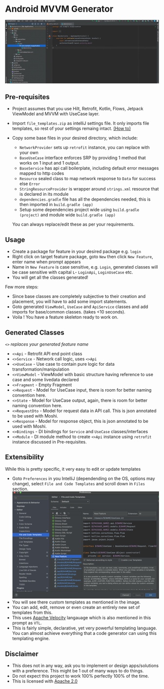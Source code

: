 # Android MVVM Generator
![mvvm](https://github.com/talhahasanzia/android-mvvm-generator/blob/main/mvvm.gif)

## Pre-requisites
- Project assumes that you use Hilt, Retrofit, Kotlin, Flows, Jetpack ViewModel and MVVM with UseCase layer.
- Import `file_templates.zip` as intelliJ settings file. It only imports file templates, so rest of your settings remaing intact. [(How to)](https://www.jetbrains.com/help/idea/sharing-your-ide-settings.html#import-export-settings)
- Copy some base files in your desired directory, which include:
  - `NetworkProvider` sets up `retrofit` instance, you can replace with your own
  - `BaseUseCase` interface enforces SRP by providing 1 method that works on 1 input and 1 output. 
  - `BaseService` has api call boilerplate, including default error messages mapped to http codes
  - `Resource` sealed class to map network response to `Data` for success else `Error`
  - `StringResourceProvider` is wrapper around `strings.xml` resource that is declared in its module
  - `dependencies.gradle` file has all the dependencies needed, this is then imported in `build.gradle (app)`
  - Setup some dependencies project wide using `build.gradle (project)` and module wide `build.gradle (app)`
  
  You can always replace/edit these as per your requirements.
  
## Usage
- Create a package for feature in your desired package e.g. `login`
- Right click on target feature package, goto `New` then click `New Feature`, enter name when prompt appears
- Name in `New Feature` is case sensitive, e.g. `Login`, generated classes will be case sensitive with capital `L`- `LoginApi`, `LoginUseCase` etc.
- You will get all the classes generated! 

Few more steps:

- Since base classes are completely subjective to their creation and placement, you will have to add some import statements.
- Goto generated `ViewModel`, `UseCase` and `ApiService` classes and add imports for base/common classes. (takes <10 seconds).
- Voila !  You have a feature skeleton ready to work on.

## Generated Classes
_`<>` replaces your generated feature name_
- `<>Api` - Retrofit API end point class
- `<>Service` - Network call logic, uses `<>Api`
- `<>UseCase` - Use case to contain pure logic for data transformation/manipulation
- `<>ViewModel` - ViewModel with basic structure having reference to use case and some livedata declared
- `<>Fragment` - Empty Fragment 
- `<>Request` - Model for UseCase input, there is room for better naming convention here.
- `<>State` - Model for UseCase output, again, there is room for better naming convention here.
- `<>RequestDto` - Model for request data in API call. This is json annotated to be used with Moshi.
- `<>Response` - Model for response object, this is json annotated to be used with Moshi.
- `<>Bindings` - DI bindings for `Service` and `UseCase` classes/interfaces
- `<>Module` - DI module method to create `<>Api` instance using `retrofit` instance discussed in Pre-requisites.

## Extensibility
While this is pretty specific, it very easy to edit or update templates
- Goto `Preferences` in you IntelliJ (dependending on the OS, options may change), select `File and Code Templates` and scroll down in `Files` section.
![template](https://github.com/talhahasanzia/android-mvvm-generator/blob/main/template.png)
- You will see there custom templates as mentioned in the image.
- You can add, edit, remove or even create an entirely new set of templates from this.
- This uses [Apache Velocity](https://velocity.apache.org/engine/1.7/user-guide.html) langauage which is also mentioned in this prompt as `VTL`.
- This is fairly simple, declarative, yet very powerful templating language. You can almost achieve everything that a code generator can using this templating engine.

## Disclaimer
- This does not in any way, ask you to implement or design apps/solutions with a preference. This might be 1 out of many ways to do things.
- Do not expect this project to work 100% perfectly 100% of the time.
- This is licensed with [Apache 2.0](https://github.com/talhahasanzia/android-mvvm-generator/blob/main/LICENSE)
